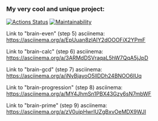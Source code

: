 ### My very cool and unique project:

[![Actions Status](https://github.com/YuraOneAndOnly/qa-auto-engineer-javascript-project-44/actions/workflows/hexlet-check.yml/badge.svg)](https://github.com/YuraOneAndOnly/qa-auto-engineer-javascript-project-44/actions)
[![Maintainability](https://api.codeclimate.com/v1/badges/7ab1e03c4f515f36e839/maintainability)](https://codeclimate.com/github/YuraOneAndOnly/qa-auto-engineer-javascript-project-44/maintainability)

Link to "brain-even" (step 5) asciinema: https://asciinema.org/a/EpUuan8zlAIY2dOOOFiX2YPmF

Link to "brain-calc" (step 6) asciinema: https://asciinema.org/a/3ARMdDSVraqaL5hW7QqA5jJpD

Link to "brain-gcd" (step 7) asciinema: https://asciinema.org/a/iNyBjayoO5llDDh24BNOO6IUq

Link to "brain-progression" (step 8) asciinema: https://asciinema.org/a/MY4JhmSn1PBX43Gzy6sN7mbWF

Link to "brain-prime" (step 9) asciinema: https://asciinema.org/a/zV0ujpHwrIUZgBxvOeMDX9WJI

